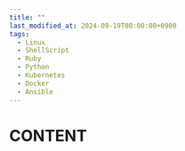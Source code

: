 ```yaml
---
title: ""
last_modified_at: 2024-09-19T00:00:00+0900
tags:
  - Linux
  - ShellScript
  - Ruby
  - Python
  - Kubernetes
  - Docker
  - Ansible
---
```


# CONTENT